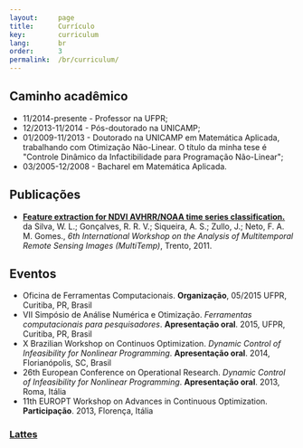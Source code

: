 ```yaml
---
layout:     page
title:      Currículo
key:        curriculum
lang:       br
order:      3
permalink:  /br/curriculum/
---
```


## Caminho acadêmico

  - 11/2014-presente - Professor na UFPR;
  - 12/2013-11/2014 - Pós-doutorado na UNICAMP;
  - 01/2009-11/2013 - Doutorado na UNICAMP em Matemática Aplicada,
  trabalhando com Otimização Não-Linear. O título da minha tese é
  "Controle Dinâmico da Infactibilidade para Programação Não-Linear";
  - 03/2005-12/2008 - Bacharel em Matemática Aplicada.

## Publicações

  - **[Feature extraction for NDVI AVHRR/NOAA time series
    classification.](http://dx.doi.org/10.1109/Multi-Temp.2011.6005091)**
    da Silva, W. L.; Gonçalves, R. R. V.; Siqueira, A. S.; Zullo, J.; Neto, F.
    A. M. Gomes.,
    _6th International Workshop on the Analysis of Multitemporal Remote Sensing
    Images (MultiTemp)_, Trento, 2011.

## Eventos

  - Oficina de Ferramentas Computacionais. **Organização**, 05/2015
    UFPR, Curitiba, PR, Brasil
  - VII Simpósio de Análise Numérica e Otimização.
    _Ferramentas computacionais para pesquisadores_.
    **Apresentação oral**. 2015, UFPR, Curitiba, PR, Brasil
  - X Brazilian Workshop on Continuos Optimization.
    _Dynamic Control of Infeasibility for Nonlinear Programming_.
    **Apresentação oral**. 2014, Florianópolis, SC, Brasil
  - 26th European Conference on Operational Research.
    _Dynamic Control of Infeasibility for Nonlinear Programming_.
    **Apresentação oral**. 2013, Roma, Itália
  - 11th EUROPT Workshop on Advances in Continuous Optimization.
    **Participação**. 2013, Florença, Itália

### [Lattes](http://lattes.cnpq.br/2986958029448752)
